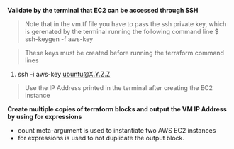 **Validate by the terminal that EC2 can be accessed through SSH**
> Note that in the vm.tf file you have to pass the ssh private key, which is gerenated by the terminal running the following command line
$ ssh-keygen -f aws-key

> These keys must be created before running the terraform command lines

1. ssh -i aws-key ubuntu@X.Y.Z.Z
> Use the IP Address printed in the terminal after creating the EC2 instance

**Create multiple copies of terraform blocks and output the VM IP Address by using for expressions**

- count meta-argument is used to instantiate two AWS EC2 instances
- for expressions is used to not duplicate the output block.